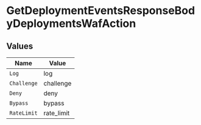 # GetDeploymentEventsResponseBodyDeploymentsWafAction


## Values

| Name        | Value       |
| ----------- | ----------- |
| `Log`       | log         |
| `Challenge` | challenge   |
| `Deny`      | deny        |
| `Bypass`    | bypass      |
| `RateLimit` | rate_limit  |